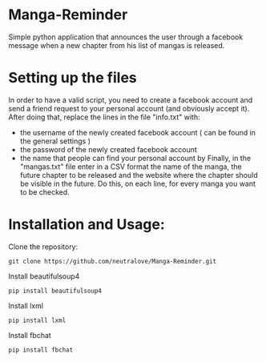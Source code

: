 # Manga-Reminder
Simple python application that announces the user through a facebook message when a new chapter from his list of mangas is released.

# Setting up the files
In order to have a valid script, you need to create a facebook account and send a friend request to your personal account (and obviously accept it).
After doing that,  replace the lines in the file "info.txt" with:
- the username of the newly created facebook account ( can be found in the general settings )
- the password of the newly created facebook account
- the name that people can find your personal account by
Finally, in the "mangas.txt" file enter in a CSV format the name of the manga, the future chapter to be released and the website where the chapter should be visible in the future. Do this, on each line, for every manga you want to be checked.

# Installation and Usage:
Clone the repository:
```
git clone https://github.com/neutralove/Manga-Reminder.git
```
Install beautifulsoup4
```
pip install beautifulsoup4
```
Install lxml
```
pip install lxml
```
Install fbchat
```
pip install fbchat
```
